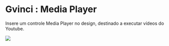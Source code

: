 # Gvinci : Media Player

Insere um controle Media Player no design, destinado a executar vídeos do Youtube.

![](http://www.gvinci.com.br/manual/mediaplayer_0.zoom80.png)

